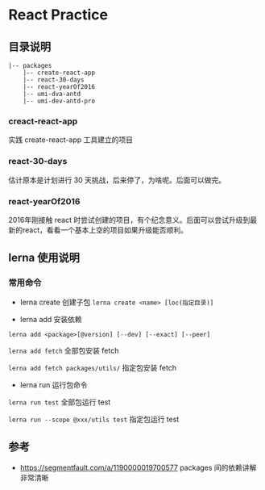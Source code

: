 # React Practice

## 目录说明
```
|-- packages
    |-- create-react-app
    |-- react-30-days
    |-- react-yearOf2016
    |-- umi-dva-antd
    |-- umi-dev-antd-pro
```

### creact-react-app

实践 create-react-app 工具建立的项目

### react-30-days

估计原本是计划进行 30 天挑战，后来停了，为啥呢。后面可以做完。

### react-yearOf2016

2016年刚接触 react 时尝试创建的项目，有个纪念意义。后面可以尝试升级到最新的react，看看一个基本上空的项目如果升级能否顺利。

## lerna 使用说明

### 常用命令

- lerna create 创建子包 
`lerna create <name> [loc(指定目录)]`

- lerna add 安装依赖

`lerna add <package>[@version] [--dev] [--exact] [--peer]`

`lerna add fetch` 全部包安装 fetch

`lerna add fetch packages/utils/` 指定包安装 fetch


- lerna run 运行包命令

`lerna run test` 全部包运行 test

`lerna run --scope @xxx/utils test` 指定包运行 test


## 参考
- https://segmentfault.com/a/1190000019700577 packages 间的依赖讲解非常清晰